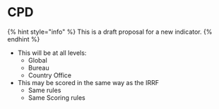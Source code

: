 # CPD

{% hint style="info" %}
This is a draft proposal for a new indicator.
{% endhint %}

* This will be at all levels:
  * Global
  * Bureau
  * Country Office
* This may be scored in the same way as the IRRF
  * Same rules
  * Same Scoring rules&#x20;
